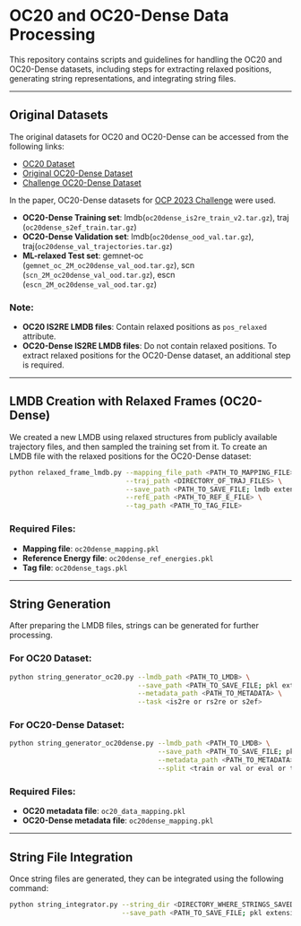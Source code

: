 # OC20 and OC20-Dense Data Processing

This repository contains scripts and guidelines for handling the OC20 and OC20-Dense datasets, including steps for extracting relaxed positions, generating string representations, and integrating string files.

---

## Original Datasets

The original datasets for OC20 and OC20-Dense can be accessed from the following links:
- [OC20 Dataset](https://fair-chem.github.io/core/datasets/oc20.html)
- [Original OC20-Dense Dataset](https://fair-chem.github.io/core/datasets/oc20dense.html)
- [Challenge OC20-Dense Dataset](https://opencatalystproject.org/challenge.html)

In the paper, OC20-Dense datasets for [OCP 2023 Challenge](https://opencatalystproject.org/challenge.html) were used.
- **OC20-Dense Training set**: lmdb(`oc20dense_is2re_train_v2.tar.gz`), traj (`oc20dense_s2ef_train.tar.gz`)
- **OC20-Dense Validation set**: lmdb(`oc20dense_ood_val.tar.gz`), traj(`oc20dense_val_trajectories.tar.gz`)
- **ML-relaxed Test set**: gemnet-oc (`gemnet_oc_2M_oc20dense_val_ood.tar.gz`), scn (`scn_2M_oc20dense_val_ood.tar.gz`), escn (`escn_2M_oc20dense_val_ood.tar.gz`)


### Note:
- **OC20 IS2RE LMDB files**: Contain relaxed positions as `pos_relaxed` attribute.
- **OC20-Dense IS2RE LMDB files**: Do not contain relaxed positions. To extract relaxed positions for the OC20-Dense dataset, an additional step is required.

---

## LMDB Creation with Relaxed Frames (OC20-Dense)

We created a new LMDB using relaxed structures from publicly available trajectory files, and then sampled the training set from it. To create an LMDB file with the relaxed positions for the OC20-Dense dataset:

```bash
python relaxed_frame_lmdb.py --mapping_file_path <PATH_TO_MAPPING_FILE> \
                             --traj_path <DIRECTORY_OF_TRAJ_FILES> \
                             --save_path <PATH_TO_SAVE_FILE; lmdb extension> \
                             --refE_path <PATH_TO_REF_E_FILE> \
                             --tag_path <PATH_TO_TAG_FILE>
```

### Required Files:

- **Mapping file**: `oc20dense_mapping.pkl`
- **Reference Energy file**: `oc20dense_ref_energies.pkl`
- **Tag file**: `oc20dense_tags.pkl`

---

## String Generation

After preparing the LMDB files, strings can be generated for further processing.

### For OC20 Dataset:

```bash
python string_generator_oc20.py --lmdb_path <PATH_TO_LMDB> \
                                --save_path <PATH_TO_SAVE_FILE; pkl extension> \
                                --metadata_path <PATH_TO_METADATA> \
                                --task <is2re or rs2re or s2ef>
```

### For OC20-Dense Dataset:
```bash
python string_generator_oc20dense.py --lmdb_path <PATH_TO_LMDB> \
                                     --save_path <PATH_TO_SAVE_FILE; pkl extension> \
                                     --metadata_path <PATH_TO_METADATA> \
                                     --split <train or val or eval or test>
```

### Required Files:

- **OC20 metadata file**: `oc20_data_mapping.pkl`
- **OC20-Dense metadata file**: `oc20dense_mapping.pkl`

---

## String File Integration

Once string files are generated, they can be integrated using the following command:

```bash
python string_integrator.py --string_dir <DIRECTORY_WHERE_STRINGS_SAVED> \
                            --save_path <PATH_TO_SAVE_FILE; pkl extension>
```